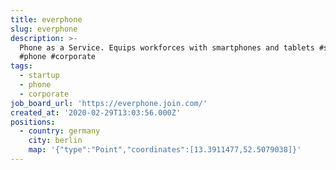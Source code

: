 ```yaml
---
title: everphone
slug: everphone
description: >-
  Phone as a Service. Equips workforces with smartphones and tablets #startup
  #phone #corporate
tags:
  - startup
  - phone
  - corporate
job_board_url: 'https://everphone.join.com/'
created_at: '2020-02-29T13:03:56.000Z'
positions:
  - country: germany
    city: berlin
    map: '{"type":"Point","coordinates":[13.3911477,52.5079038]}'
---
```

